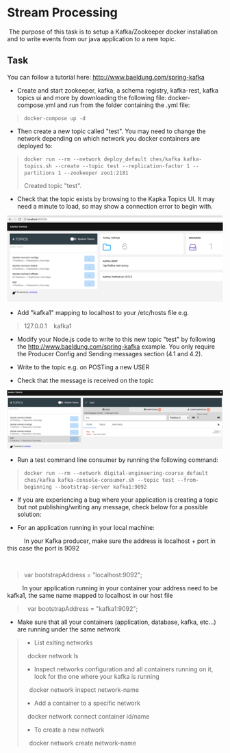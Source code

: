 # Stream Processing

 The purpose of this task is to setup a Kafka/Zookeeper docker installation and to write events from our java application to a new topic.

## Task

You can follow a tutorial here: <http://www.baeldung.com/spring-kafka>

-   Create and start zookeeper, kafka, a schema registry, kafka-rest, kafka topics ui and more by downloading the following file: docker-compose.yml and run from the folder containing the .yml file:

>     docker-compose up -d

-   Then create a new topic called "test". You may need to change the network depending on which network you docker containers are deployed to:

>     docker run --rm --network deploy_default ches/kafka kafka-topics.sh --create --topic test --replication-factor 1 --partitions 1 --zookeeper zoo1:2181
>
> Created topic "test".

-   Check that the topic exists by browsing to the Kapka Topics UI. It may need a minute to load, so may show a connection error to begin with.

![](attachments/431194115/437649409.png?height=250)

-   Add "kafka1" mapping to localhost to your /etc/hosts file e.g.

> 127.0.0.1    kafka1

-   Modify your Node.js code to write to this new topic "test" by following the <http://www.baeldung.com/spring-kafka> example. You only require the Producer Config and Sending messages section (4.1 and 4.2).

-   Write to the topic e.g. on POSTing a new USER
-   Check that the message is received on the topic

![](attachments/431194115/437846017.png?height=250)

-   Run a test command line consumer by running the following command:

>     docker run --rm --network digital-engineering-course_default ches/kafka kafka-console-consumer.sh --topic test --from-beginning --bootstrap-server kafka1:9092

-   If you are experiencing a bug where your application is creating a topic but not publishing/writing any message, check below for a possible solution:

<!-- -->

-   For an application running in your local machine:

          In your Kafka producer, make sure the address is localhost + port in this case the port is 9092

      
>   var bootstrapAddress = "localhost:9092";

         In your application running in your container your address need to be kafka1, the same name mapped to localhost in our host file

>   var bootstrapAddress = "kafka1:9092";

-   Make sure that all your containers (application, database, kafka, etc...) are running under the same network

> -   List exiting networks
>
>   docker network ls
>
> -   Inspect networks configuration and all containers running on it, look for the one where your kafka is running
>
>    docker network inspect network-name
>
> -   Add a container to a specific network
>
>   docker network connect container id/name
>
> -   To create a new network
>
>    docker network create network-name


